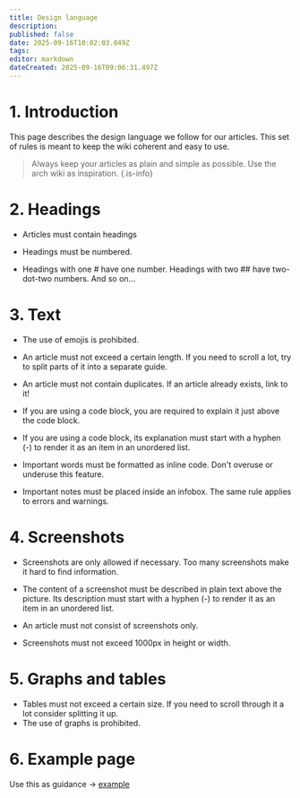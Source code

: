 ```yaml
---
title: Design language
description: 
published: false
date: 2025-09-16T10:02:03.049Z
tags: 
editor: markdown
dateCreated: 2025-09-16T09:06:31.497Z
---
```


# 1. Introduction

This page describes the design language we follow for our articles. This set of rules is meant to keep the wiki coherent and easy to use.

> Always keep your articles as plain and simple as possible. Use the arch wiki as inspiration.
{.is-info}


# 2. Headings

- Articles must contain headings

- Headings must be numbered.

- Headings with one # have one number. Headings with two ## have two-dot-two numbers. And so on...

# 3. Text

- The use of emojis is prohibited. 

- An article must not exceed a certain length. If you need to scroll a lot, try to split parts of it into a separate guide.

- An article must not contain duplicates. If an article already exists, link to it!

- If you are using a code block, you are required to explain it just above the code block.

- If you are using a code block, its explanation must start with a hyphen (-) to render it as an item in an unordered list.

- Important words must be formatted as inline code. Don't overuse or underuse this feature.

- Important notes must be placed inside an infobox. The same rule applies to errors and warnings.

# 4. Screenshots

- Screenshots are only allowed if necessary. Too many screenshots make it hard to find information.

- The content of a screenshot must be described in plain text above the picture. Its description must start with a hyphen (-) to render it as an item in an unordered list.

- An article must not consist of screenshots only.

- Screenshots must not exceed 1000px in height or width.

# 5. Graphs and tables
- Tables must not exceed a certain size. If you need to scroll through it a lot consider splitting it up.
- The use of graphs is prohibited.

# 6. Example page
Use this as guidance -> [example](/en/internal-bred-stuff/design-language/example)